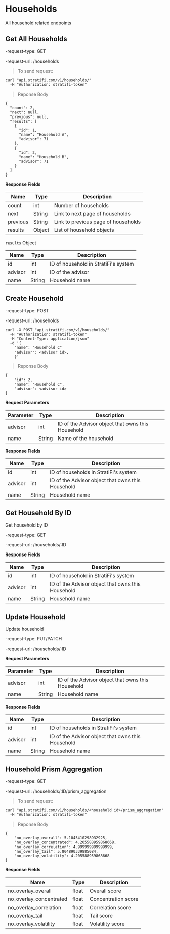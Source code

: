 # Households

All household related endpoints


## Get All Households

-request-type: GET

-request-url: /households

> To send request:

```shell
curl "api.stratifi.com/v1/households/"
  -H "Authorization: stratifi-token"
```

> Reponse Body

```shell
{
  "count": 2,
  "next": null,
  "previous": null,
  "results": [
    {
      "id": 1,
      "name": "Household A",
      "advisor": 71
    },
    {
      "id": 2,
      "name": "Household B",
      "advisor": 71
    }
  ]
}

```

**Response Fields**

Name | Type | Description
-----|------|------------
count | int | Number of households
next | String | Link to next page of households
previous | String | Link to previous page of households
results | Object | List of household objects

`results` Object

Name | Type | Description
-----|------|------------
id | int | ID of household in StratiFi's system
advisor | int |  ID of the advisor
name | String | Household name


## Create Household

-request-type: POST

-request-url: /households

```shell
curl -X POST "api.stratifi.com/v1/households/"
  -H "Authorization: stratifi-token"
  -H "Content-Type: application/json"
  -d '{
    "name": "Household C"
    "advisor": <advisor id>,
    }'
```

> Reponse Body

```shell
{
    "id": 2,
    "name": "Household C",
    "advisor": <advisor id>
}

```

**Request Parameters**

Parameter | Type | Description
----------|------|------------
advisor | int | ID of the Advisor object that owns this Household
name | String | Name of the household


**Response Fields**

Name | Type | Description
-----|------|------------
id | int | ID of households in StratiFi's system
advisor | int | ID of the Advisor object that owns this Household
name | String | Household name


## Get Household By ID

Get household by ID

-request-type: GET

-request-url: /households/:ID

**Response Fields**

Name | Type | Description
-----|------|------------
id | int | ID of household in StratiFi's system
advisor | int | ID of the Advisor object that owns this Household
name | String | Household name


## Update Household

Update household

-request-type: PUT/PATCH

-request-url: /households/:ID


**Request Parameters**

Parameter | Type | Description
----------|------|------------
advisor | int | ID of the Advisor object that owns this Household
name | String | Household name


**Response Fields**

Name | Type | Description
-----|------|------------
id | int | ID of households in StratiFi's system
advisor | int | ID of the Advisor object that owns this Household
name | String | Household name


## Household Prism Aggregation

-request-type: GET

-request-url: /households/:ID/prism_aggregation

> To send request:

```shell
curl "api.stratifi.com/v1/households/<household id>/prism_aggregation"
  -H "Authorization: stratifi-token"
```

> Reponse Body

```shell
{
    "no_overlay_overall": 5.1045410298932925,
    "no_overlay_concentrated": 4.205588959868668,
    "no_overlay_correlation": 4.999999999999999,
    "no_overlay_tail": 5.804890339885084,
    "no_overlay_volatility": 4.205588959868668
}
```

**Response Fields**

Name | Type | Description
-----|------|------------
no_overlay_overall | float | Overall score
no_overlay_concentrated | float | Concentration score
no_overlay_correlation | float | Correlation score
no_overlay_tail | float | Tail score
no_overlay_volatility | float | Volatility score
